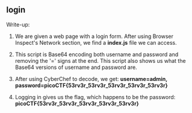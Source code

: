 ## login

Write-up:

1. We are given a web page with a login form. After using Browser Inspect's Network section, we find a **index.js** file we can access.

2. This script is Base64 encoding both username and password and removing the '=' signs at the end. This script also shows us what the Base64 versions of username and password are.

3. After using CyberChef to decode, we get: **username=admin, password=picoCTF{53rv3r_53rv3r_53rv3r_53rv3r_53rv3r}**

4. Logging in gives us the flag, which happens to be the password: **picoCTF{53rv3r_53rv3r_53rv3r_53rv3r_53rv3r}**
   